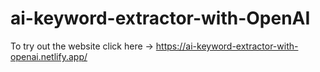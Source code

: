 # ai-keyword-extractor-with-OpenAI
To try out the website click here -> https://ai-keyword-extractor-with-openai.netlify.app/
